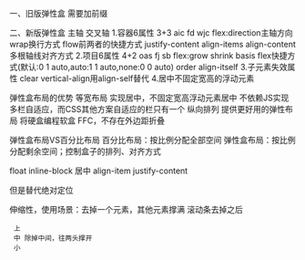 一、旧版弹性盒
需要加前缀


二、新版弹性盒
主轴 交叉轴
1.容器6属性 3+3 aic fd wjc
flex:direction主轴方向 wrap换行方式 flow前两者的快捷方式
justify-content
align-items
align-content 多根轴线对齐方式
2.项目6属性 4+2 oas fj sb
flex:grow shrink basis flex快捷方式(默认:0 1 auto,auto:1 1 auto,none:0 0 auto)
order
align-itself
3.子元素失效属性
clear 
vertical-align用align-self替代
4.居中不固定宽高的浮动元素





弹性盒布局的优势
等宽布局
实现居中，不固定宽高浮动元素居中
不依赖JS实现多栏自适应，而CSS其他方案自适应的栏只有一个
纵向排列
提供更好用的弹性布局
将硬盒编程软盒 FFC，不存在外边距折叠


弹性盒布局VS百分比布局
百分比布局：按比例分配全部空间
弹性盒布局：按比例分配剩余空间；控制盒子的排列、对齐方式


float inline-block
居中 align-item justify-content

但是替代绝对定位

伸缩性，使用场景：去掉一个元素，其他元素撑满
     滚动条去掉之后
     
     上
     中 除掉中间，往两头撑开
     小

